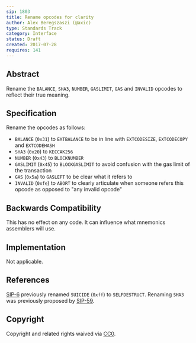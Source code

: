 ```yaml
---
sip: 1803
title: Rename opcodes for clarity
author: Alex Beregszaszi (@axic)
type: Standards Track
category: Interface
status: Draft
created: 2017-07-28
requires: 141
---
```


## Abstract

Rename the `BALANCE`, `SHA3`, `NUMBER`, `GASLIMIT`, `GAS` and `INVALID` opcodes to reflect their true meaning.

## Specification

Rename the opcodes as follows:
- `BALANCE` (`0x31`) to `EXTBALANCE` to be in line with `EXTCODESIZE`, `EXTCODECOPY` and `EXTCODEHASH`
- `SHA3` (`0x20`) to `KECCAK256`
- `NUMBER` (`0x43`) to `BLOCKNUMBER`
- `GASLIMIT` (`0x45`) to `BLOCKGASLIMIT` to avoid confusion with the gas limit of the transaction
- `GAS` (`0x5a`) to `GASLEFT` to be clear what it refers to
- `INVALID` (`0xfe`) to `ABORT` to clearly articulate when someone refers this opcode as opposed to "any invalid opcode"

## Backwards Compatibility

This has no effect on any code. It can influence what mnemonics assemblers will use.

## Implementation

Not applicable.

## References

[SIP-6](https://sips.superstring.ch/SIPS/sip-6) previously renamed `SUICIDE` (`0xff`) to `SELFDESTRUCT`.
Renaming `SHA3` was previously proposed by [SIP-59](https://github.com/susytech/SIPs/issues/59).

## Copyright

Copyright and related rights waived via [CC0](https://creativecommons.org/publicdomain/zero/1.0/).

